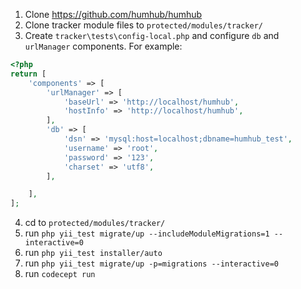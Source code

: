 1. Clone https://github.com/humhub/humhub
2. Clone tracker module files to `protected/modules/tracker/`
3. Create `tracker\tests\config-local.php` and configure `db` and `urlManager` components.
For example:
```php
<?php
return [
    'components' => [
        'urlManager' => [            
            'baseUrl' => 'http://localhost/humhub',
            'hostInfo' => 'http://localhost/humhub',
        ],
        'db' => [
            'dsn' => 'mysql:host=localhost;dbname=humhub_test',
            'username' => 'root',
            'password' => '123',
            'charset' => 'utf8',
        ],

    ],
];
```
4. cd to `protected/modules/tracker/`
5. run `php yii_test migrate/up --includeModuleMigrations=1 --interactive=0`
6. run `php yii_test installer/auto`
7. run `php yii_test migrate/up -p=migrations --interactive=0`
8. run `codecept run`
